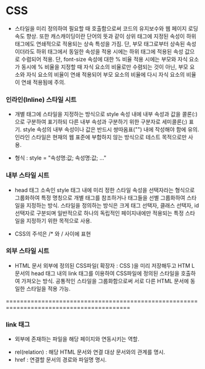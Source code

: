 # CSS

* 스타일을 미리 정의하여 필요할 때 호출함으로써 코드의 유지보수와 웹 페이지 로딩 속도 향상.
또한 캐스캐이딩이란 단어의 뜻과 같이 상위 태그에 지정된 속성이 하위 태그에도 연쇄적으로
적용되는 상속 특성을 가짐. 단, 부모 태그로부터 상속된 속성이더라도 하위 태그에서 동일한
속성을 적용 시에는 하위 태그에 적용된 속성 값으로 수렴되어 적용.
단, font-size 속성에 대한 % 비율 적용 시에는 부모와 자식 요소가 동시에 % 비율을 지정할 때
자식 요소의 비율로만 수렴되는 것이 아닌, 부모 요소와 자식 요소의 비율이 연쇄 적용되어 부모
요소의 비율에 다시 자식 요소의 비율이 연쇄 적용됨에 주의.

### 인라인(Inline) 스타일 시트 

* 개별 태그에 스타일을 지정하는 방식으로 style 속성 내에 내부 속성과 값을 콜론(:)으로 구분하여
표기하되 다른 내부 속성과 구분하기 위한 구분자로 세미콜론(;) 표기. style 속성의 내부 속성이나
값은 반드시 쌍따옴표("") 내에 작성해야 함에 유의.
인라인 스타일은 현재의 웹 표준에 부합하지 않는 방식으로 테스트 목적으로만 사용.

* 형식    :   style = "속성명:값; 속성명:값; ..."


### 내부 스타일 시트 

    
- head 태그 소속인 style 태그 내에 미리 정한 스타일 속성을 선택자라는 형식으로 그룹화하여
    특정 명칭으로 개별 태그를 참조하거나 태그들을 선별 그룹화하여 스타일을 지정하는 방식.
    스타일을 정의하는 방식은 크게 태그 선택자, 클래스 선택자, id 선택자로 구분되며 일반적으로
    하나의 독립적인 페이지내에만 적용되는 특정 스타일을 지정하기 위한 목적으로 사용.

* CSS의 주석은 /*  와  /  사이에 표현




### 외부 스타일 시트

- HTML 문서 외부에 정의된 CSS파일( 확장자 : CSS )을 미리 저장해두고 HTM L문서의
head 태그 내의 link 태그를 이용하여 CSS파일에 정의된 스타일을 호출하여 가져오는 방식.
공통적인 스타일을 그룹화함으로써 서로 다른 HTML 문서에 동일한 스타일을 적용 가능.

=========================================================================================

### link 태그 


    
- 외부에 존재하는 파일을 해당 페이지와 연동시키는 역할.
* rel(relation) : 해당 HTML 문서와 연결 대상 문서와의 관계를 명시.
* href : 연결할 문서의 경로와 파일명 명시.

